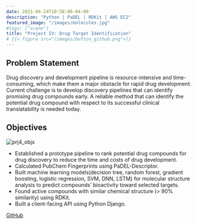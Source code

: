 ```yaml
---
date: 2021-04-24T10:58:08-04:00
description: "Python | PaDEL | RDKit | AWS EC2"
featured_image: "/images/molecules.jpg"
#tags: ["scene"]
title: "Project IV: Drug Target Identification"
# {{< figure src="/images/button_github.png">}}
---
```

## Problem Statement
Drug discovery and development pipeline is resource-intensive and time-consuming, which make them a major obstacle for rapid drug development. Current challenge is to develop discovery pipelines that can identify promising drug compounds early. A reliable method that can identify the potential drug compound with respect to its successful clinical translatability is needed today.


## Objectives
![prj4_objs](/images/prj4_objs3.png)

* Established a prototype pipeline to rank potential drug compounds for drug discovery to reduce the time and costs of drug development.
* Calculated PubChem Fingerprints using PaDEL-Descriptor.
* Built machine learning models(decision tree, random forest, gradient boosting, logistic regression, SVM, DNN, LSTM) for molecular structure analysis to predict compounds’ bioactivity toward selected targets.
* Found active compounds with similar chemical structure (> 90% similarity) using RDKit.
* Built a client-facing API using Python Django.

[GitHub](https://github.com/A-Y-Yang/CSP-572-Drug-Target-Identification-master)
